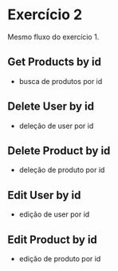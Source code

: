 # Exercício 2
Mesmo fluxo do exercício 1.

## Get Products by id
* busca de produtos por id
## Delete User by id
* deleção de user por id
## Delete Product by id
* deleção de produto por id
## Edit User by id
* edição de user por id
## Edit Product by id
* edição de produto por id